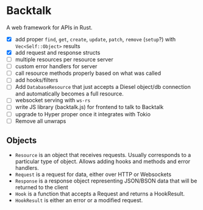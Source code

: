 # Backtalk

A web framework for APIs in Rust.

- [x] add proper `find`, `get`, `create`, `update`, `patch`, `remove` (`setup`?) with `Vec<Self::Object>` results
- [x] add request and response structs
- [ ] multiple resources per resource server
- [ ] custom error handlers for server
- [ ] call resource methods properly based on what was called
- [ ] add hooks/filters
- [ ] Add `DatabaseResource` that just accepts a Diesel object/db connection and automatically becomes a full resource.
- [ ] websocket serving with `ws-rs`
- [ ] write JS library (backtalk.js) for frontend to talk to Backtalk
- [ ] upgrade to Hyper proper once it integrates with Tokio
- [ ] Remove all unwraps

## Objects

- `Resource` is an object that receives requests. Usually corresponds to a particular type of object. Allows adding hooks and methods and error handlers.
- `Request` is a request for data, either over HTTP or Websockets
- `Response` is a response object representing JSON/BSON data that will be returned to the client
- `Hook` is a function that accepts a Request and returns a HookResult.
- `HookResult` is either an error or a modified request.
